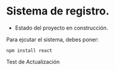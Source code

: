 <h1> Sistema de registro. </h1>

- Estado del proyecto en construcción.

Para ejcutar el sistema, debes poner:

```npm install react```

Test de Actualización
